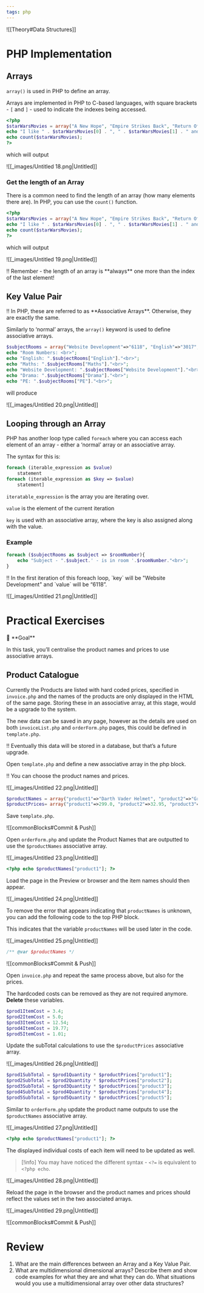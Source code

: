 ```yaml
---
tags: php
---
```


![[Theory#Data Structures]]


# PHP Implementation

## Arrays

`array()` is used in PHP to define an array.

Arrays are implemented in PHP to C-based languages, with square brackets - `[` and `]` - used to indicate the indexes being accessed.

```php
<?php
$starWarsMovies = array("A New Hope", "Empire Strikes Back", "Return Of the Jedi");
echo "I like " . $starWarsMovies[0] . ", " . $starWarsMovies[1] . " and " . $starWarsMovies[2] . ".<br>";
echo count($starWarsMovies);
?>
```

which will output

![[_images/Untitled 18.png|Untitled]]

### Get the length of an Array

There is a common need to find the length of an array (how many elements there are). In PHP, you can use the `count()` function.

```php
<?php
$starWarsMovies = array("A New Hope", "Empire Strikes Back", "Return Of the Jedi");
echo "I like " . $starWarsMovies[0] . ", " . $starWarsMovies[1] . " and " . $starWarsMovies[2] . ".";
echo count($starWarsMovies);
?>
```

which will output

![[_images/Untitled 19.png|Untitled]]

<aside>
‼️ Remember - the length of an array is **always** one more than the index of the last element!

</aside>

## Key Value Pair

<aside>
‼️ In PHP, these are referred to as **Associative Arrays**. Otherwise, they are exactly the same.

</aside>

Similarly to ‘normal’ arrays, the `array()` keyword is used to define associative arrays.

```php
$subjectRooms = array("Website Development"=>"6118", "English"=>"3017", "Maths"=>"1120", "PE"=>"Gym", "Drama"=>"Theatre");
echo "Room Numbers: <br>";
echo "English: ".$subjectRooms["English"]."<br>";
echo "Maths: ".$subjectRooms["Maths"]."<br>";
echo "Website Development: ".$subjectRooms["Website Development"]."<br>";
echo "Drama: ".$subjectRooms["Drama"]."<br>";
echo "PE: ".$subjectRooms["PE"]."<br>";
```

will produce

![[_images/Untitled 20.png|Untitled]]

## Looping through an Array

PHP has another loop type called `foreach` where you can access each element of an array - either a ‘normal’ array or an associative array.

The syntax for this is:

```php
foreach (iterable_expression as $value)
	statement
foreach (iterable_expression as $key => $value)
	statement]
```

`iteratable_expression` is the array you are iterating over.

`value` is the element of the current iteration

`key` is used with an associative array, where the key is also assigned along with the value.

### Example

```php
foreach ($subjectRooms as $subject => $roomNumber){
	echo "Subject - ".$subject.' - is in room '.$roomNumber."<br>";
}
```

<aside>
‼️ In the first iteration of this foreach loop, `key` will be "Website Development" and `value` will be “6118”.

</aside>

![[_images/Untitled 21.png|Untitled]]

# Practical Exercises

<aside>
🏁 **Goal**

In this task, you’ll centralise the product names and prices to use associative arrays.

</aside>

## Product Catalogue

Currently the Products are listed with hard coded prices, specified in `invoice.php` and the names of the products are only displayed in the HTML of the same page. Storing these in an associative array, at this stage, would be a upgrade to the system.

The new data can be saved in any page, however as the details are used on both  `invoiceList.php` and `orderForm.php` pages, this could be defined in `template.php`. 

<aside>
‼️ Eventually this data will be stored in a database, but that’s a future upgrade.

</aside>

Open `template.php` and define a new associative array in the php block.

<aside>
‼️ You can choose the product names and prices.

</aside>

![[_images/Untitled 22.png|Untitled]]

```php
$productNames = array("product1"=>"Darth Vader Helmet", "product2"=>"Grogu Plush", "product3"=>"ROTJ Jigsaw", "product4"=>"Aftermath", "product5"=>"Alphabet Squadron");
$productPrices= array("product1"=>299.0, "product2"=>32.95, "product3"=>219.95, "product4"=>24.95, "product5"=>24.95);
```

Save `template.php`. 

![[commonBlocks#Commit & Push]]

Open `orderForm.php` and update the Product Names that are outputted to use the `$productNames` associative array.

![[_images/Untitled 23.png|Untitled]]

```php
<?php echo $productNames["product1"]; ?>
```

Load the page in the Preview or browser and the item names should then appear.

![[_images/Untitled 24.png|Untitled]]

To remove the error that appears indicating that `productNames` is unknown, you can add the following code to the top PHP block. 

This indicates that the variable `productNames` will be used later in the code.

![[_images/Untitled 25.png|Untitled]]

```php
/** @var $productNames */
```

![[commonBlocks#Commit & Push]]

Open `invoice.php` and repeat the same process above, but also for the prices.

The hardcoded costs can be removed as they are not required anymore. **Delete** these variables.

```php
$prod1ItemCost = 3.4;
$prod2ItemCost = 5.0;
$prod3ItemCost = 12.54;
$prod4ItemCost = 19.77;
$prod5ItemCost = 1.01;
```

Update the subTotal calculations to use the `$productPrices` associative array. 

![[_images/Untitled 26.png|Untitled]]

```php
$prod1SubTotal = $prod1Quantity * $productPrices["product1"];
$prod2SubTotal = $prod2Quantity * $productPrices["product2"];
$prod3SubTotal = $prod3Quantity * $productPrices["product3"];
$prod4SubTotal = $prod4Quantity * $productPrices["product4"];
$prod5SubTotal = $prod5Quantity * $productPrices["product5"];
```

Similar to `orderForm.php` update the product name outputs to use the `$productNames` associative array.

![[_images/Untitled 27.png|Untitled]]

```php
<?php echo $productNames["product1"]; ?>
```

The displayed individual costs of each item will need to be updated as well.


> [!info] You may have noticed the different syntax - `<?=` is equivalent to `<?php echo`.


![[_images/Untitled 28.png|Untitled]]

Reload the page in the browser and the product names and prices should reflect the values set in the two associated arrays.

![[_images/Untitled 29.png|Untitled]]

 

![[commonBlocks#Commit & Push]]

# Review

1. What are the main differences between an Array and a Key Value Pair.
2. What are multidimensional dimensional arrays? Describe them and show code examples for what they are and what they can do. What situations would you use a multidimensional array over other data structures?


